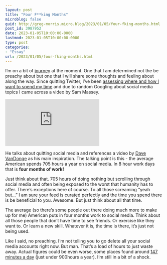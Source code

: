```yaml
---
layout: post
title: "Four F**king Months"
microblog: false
guid: http://greg-morris.micro.blog/2023/01/05/four-fking-months.html
post_id: 3987952
date: 2023-01-05T10:00:00-0000
lastmod: 2023-01-05T10:00:00-0000
type: post
categories:
- "Essay"
url: /2023/01/05/four-fking-months.html
---
```

I’m on a bit of [journey](/2022/12/20/overthinking-social-media.html) at the moment. One that I am determined not the be preachy about but one that I will share some thoughts and feeling about along the way. Since quitting Twitter, I’ve been [assessing where and how I want to spend my time](/2022/12/15/calming-down-my.html) and due to random Googling about social media topics I came across a video by Sam Massey.

<iframe src="https://www.youtube.com/embed/lEi058UQWLc" title="YouTube video player" frameborder="0" allow="accelerometer; autoplay; clipboard-write; encrypted-media; gyroscope; picture-in-picture; web-share" allowfullscreen></iframe>

He talks about quitting social media and references a video by [Dave VanDonge](https://youtu.be/EF995dMIWP4) as his main inspiration. The talking point is this - the average American spends 705 hours a year on social media. In 8 hour work days that is **four months of work!**

Just think about that. 705 hours of doing nothing but scrolling through social media and often being exposed to the worst that humanity has to offer. There’s exceptions here of course. To all those screaming “yeah but...” I am sure your feed is curated perfectly and the time you spend there is be beneficial to you. Awesome. But just think about all that time.

The average (so there’s some people out there doing much more to make up for me) American puts in four months work to social media. Think about all those people that don’t have time to see friends. Or exercise like they want to. Or learn a new skill. Whatever it is, the time is there, it’s just not being used.

Like I said, no preaching. I’m not telling you to go delete all your social media accounts right now. But man. That’s a load of hours to just waste away. Actual figures could be even worse, some places found around [147 minutes a day](https://www.oberlo.co.uk/statistics/how-much-time-does-the-average-person-spend-on-social-media) (just under 900hours a year). I’m still in a bit of a shock. 
